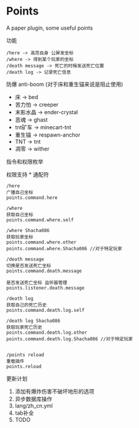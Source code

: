 # Points

A paper plugin, some useful points

功能

    /here -> 高亮自身 公屏发坐标
    /where -> 得到某个玩家的坐标
    /death message -> 死亡的时候发送死亡位置
    /death log -> 记录死亡信息

防爆 anti-boom (对于床和重生锚来说是阻止使用)

- 床 -> bed
- 苦力怕 -> creeper
- 末影水晶 -> ender-crystal
- 恶魂 -> ghast
- tnt矿车 -> minecart-tnt
- 重生锚 -> respawn-anchor
- TNT -> tnt
- 凋零 -> wither

指令和权限枚举

权限支持 * 通配符

    /here
    广播自己坐标
    points.command.here

    /where
    获取自己坐标
    points.command.where.self
    
    /where Shacha086
    获取玩家坐标
    points.command.where.other
    points.command.where.Shacha086 //对于特定玩家

    /death message
    切换是否发送死亡坐标
    points.command.death.message

    是否发送死亡坐标 监听器管理
    points.listener.death.message
    
    /death log
    获取自己的死亡历史
    points.command.death.log.self

    /death log Shacha086
    获取玩家死亡历史
    points.command.death.log.other
    points.command.death.log.Shacha086 //对于特定玩家


    /points reload
    重载插件
    points.reload
 
更新计划

1. 添加有爆炸伤害不破坏地形的选项
2. 异步数据库操作
3. lang/zh_cn.yml
4. tab补全
5. TODO
